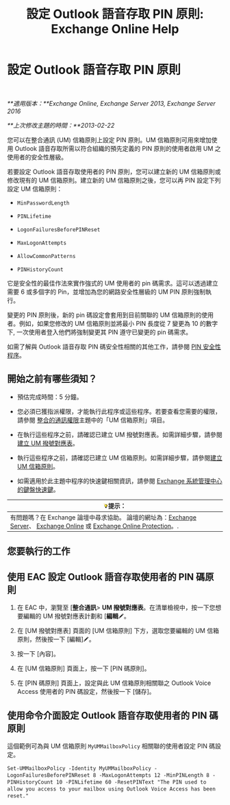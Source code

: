 ﻿---
title: '設定 Outlook 語音存取 PIN 原則: Exchange Online Help'
TOCTitle: 設定 Outlook 語音存取 PIN 原則
ms:assetid: 5b2800b7-bfa6-4282-975c-0706ae25ad64
ms:mtpsurl: https://technet.microsoft.com/zh-tw/library/Aa998285(v=EXCHG.150)
ms:contentKeyID: 50553996
ms.date: 05/23/2018
mtps_version: v=EXCHG.150
ms.translationtype: MT
---

# 設定 Outlook 語音存取 PIN 原則

 

_**適用版本：**Exchange Online, Exchange Server 2013, Exchange Server 2016_

_**上次修改主題的時間：**2013-02-22_

您可以在整合通訊 (UM) 信箱原則上設定 PIN 原則。UM 信箱原則可用來增加使用 Outlook 語音存取所需以符合組織的預先定義的 PIN 原則的使用者啟用 UM 之使用者的安全性層級。

若要設定 Outlook 語音存取使用者的 PIN 原則，您可以建立新的 UM 信箱原則或修改現有的 UM 信箱原則。建立新的 UM 信箱原則之後，您可以再 PIN 設定下列設定 UM 信箱原則：

  - `MinPasswordLength`

  - `PINLifetime`

  - `LogonFailuresBeforePINReset`

  - `MaxLogonAttempts`

  - `AllowCommonPatterns`

  - `PINHistoryCount`

它是安全性的最佳作法來實作強式的 UM 使用者的 pin 碼需求。這可以透過建立需要 6 或多個字的 Pin，並增加為您的網路安全性層級的 UM PIN 原則強制執行。

變更的 PIN 原則後，新的 pin 碼設定會套用到目前關聯的 UM 信箱原則的使用者。例如，如果您修改的 UM 信箱原則並將最小 PIN 長度從 7 變更為 10 的數字下, 一次使用者登入他們將強制變更其 PIN 遵守已變更的 pin 碼需求。

如需了解與 Outlook 語音存取 PIN 碼安全性相關的其他工作，請參閱 [PIN 安全性程序](pin-security-procedures-exchange-2013-help.md)。

## 開始之前有哪些須知？

  - 預估完成時間：5 分鐘。

  - 您必須已獲指派權限，才能執行此程序或這些程序。若要查看您需要的權限，請參閱 [整合的通訊權限](unified-messaging-permissions-exchange-2013-help.md)主題中的「UM 信箱原則」項目。

  - 在執行這些程序之前，請確認已建立 UM 撥號對應表。如需詳細步驟，請參閱[建立 UM 撥號對應表](create-a-um-dial-plan-exchange-2013-help.md)。

  - 執行這些程序之前，請確認已建立 UM 信箱原則。如需詳細步驟，請參閱[建立 UM 信箱原則](create-a-um-mailbox-policy-exchange-2013-help.md)。

  - 如需適用於此主題中程序的快速鍵相關資訊，請參閱 [Exchange 系統管理中心的鍵盤快速鍵](keyboard-shortcuts-in-the-exchange-admin-center-exchange-online-protection-help.md)。

<table>
<thead>
<tr class="header">
<th><img src="images/Bb124558.tip(EXCHG.150).gif" title="提示" alt="提示" />提示：</th>
</tr>
</thead>
<tbody>
<tr class="odd">
<td>有問題嗎？在 Exchange 論壇中尋求協助。 論壇的網址為：<a href="https://go.microsoft.com/fwlink/p/?linkid=60612">Exchange Server</a>、 <a href="https://go.microsoft.com/fwlink/p/?linkid=267542">Exchange Online</a> 或 <a href="https://go.microsoft.com/fwlink/p/?linkid=285351">Exchange Online Protection</a>。.</td>
</tr>
</tbody>
</table>


## 您要執行的工作

## 使用 EAC 設定 Outlook 語音存取使用者的 PIN 碼原則

1.  在 EAC 中，瀏覽至 \[**整合通訊**\> **UM 撥號對應表**。在清單檢視中，按一下您想要編輯的 UM 撥號對應表計劃和 \[**編輯**![編輯圖示](images/JJ218640.6f53ccb2-1f13-4c02-bea0-30690e6ea71d(EXCHG.150).gif "編輯圖示")。

2.  在 \[UM 撥號對應表\] 頁面的 \[UM 信箱原則\] 下方，選取您要編輯的 UM 信箱原則，然後按一下 \[編輯\]![編輯圖示](images/JJ218640.6f53ccb2-1f13-4c02-bea0-30690e6ea71d(EXCHG.150).gif "編輯圖示")。

3.  按一下 \[內容\]。

4.  在 \[UM 信箱原則\] 頁面上，按一下 \[PIN 碼原則\]。

5.  在 \[PIN 碼原則\] 頁面上，設定與此 UM 信箱原則相關聯之 Outlook Voice Access 使用者的 PIN 碼設定，然後按一下 \[儲存\]。

## 使用命令介面設定 Outlook 語音存取使用者的 PIN 碼原則

這個範例可為與 UM 信箱原則 `MyUMMailboxPolicy` 相關聯的使用者設定 PIN 碼設定。

    Set-UMMailboxPolicy -Identity MyUMMailboxPolicy -LogonFailuresBeforePINReset 8 -MaxLogonAttempts 12 -MinPINLength 8 -PINHistoryCount 10 -PINLifetime 60 -ResetPINText "The PIN used to allow you access to your mailbox using Outlook Voice Access has been reset."

